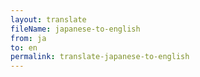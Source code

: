 ```yaml
--- 
layout: translate 
fileName: japanese-to-english 
from: ja
to: en 
permalink: translate-japanese-to-english
---
```

